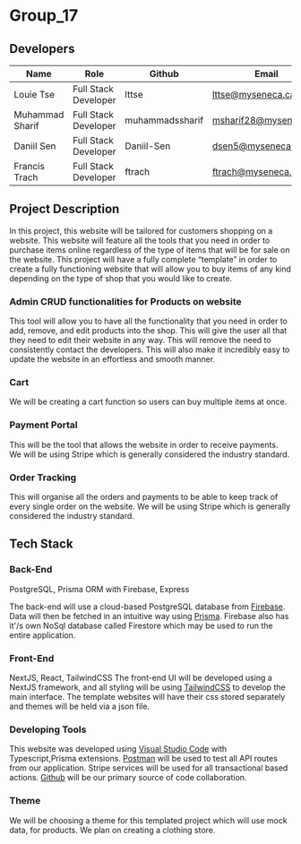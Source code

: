 # Group_17

## Developers
| Name        |   Role |     Github    | Email       |
| ----------- | --------- | --------- | --------------------------- |
| Louie Tse | Full Stack Developer | lttse| lttse@myseneca.ca |
| Muhammad Sharif  | Full Stack Developer  | muhammadssharif | msharif28@myseneca.ca |
| Daniil Sen  | Full Stack Developer | Daniil-Sen | dsen5@myseneca.ca |
| Francis Trach  |  Full Stack Developer | ftrach | ftrach@myseneca.ca |

## Project Description


In this project, this website will be tailored for customers shopping on a website. This website will feature all the tools that you need in order to purchase items online regardless of the type of items that will be for sale on the website. This project will have a fully complete “template” in order to create a fully functioning website that will allow you  to buy items of any kind depending on the type of shop that you would like to create.

### Admin CRUD functionalities for Products on website

This tool will allow you to have all the functionality that you need in order to add, remove, and edit products into the shop. This will give the user all that they need to edit their website in any way. This will remove the need to consistently contact the developers. This will also make it incredibly easy to update the website in an effortless and smooth manner.

### Cart

We will be creating a cart function so users can buy multiple items at once. 

### Payment Portal

This will be the tool that allows the website in order to receive payments. We will be using Stripe which is generally considered the industry standard. 

### Order Tracking 

This will  organise all the orders and payments to be able to keep track of every single order on the website. We will be using Stripe which is generally considered the industry standard. 

## Tech Stack

### Back-End
 PostgreSQL, Prisma ORM with Firebase, Express 

The back-end will use a cloud-based PostgreSQL database from [Firebase](https://firebase.google.com/). Data will then be fetched in an intuitive way using [Prisma](https://prisma.io/).
Firebase also has it'/s own NoSql database called Firestore which may be used to run the entire application. 

### Front-End

NextJS, React, TailwindCSS
The front-end UI will be developed using a NextJS framework, and all styling will be using [TailwindCSS](https://tailwindcss.com/) to develop the main interface. The template websites will have their css stored separately and themes will be held via a json file.

### Developing Tools

This website was developed using [Visual Studio Code](https://code.visualstudio.com/) with Typescript,Prisma extensions. [Postman](https://www.postman.com/) will be used to test all API routes from our application. Stripe services will be used for all transactional based actions. [Github](https://www.github.com/) will be our primary source of code collaboration.

### Theme

We will be choosing a theme for this templated project which will use mock data, for products. We plan on creating a clothing store. 



